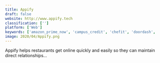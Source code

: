 ```yaml
---
title: Appify
draft: false 
website: http://www.appify.tech
classification: ['']
platform: ['Web']
keywords: ['amazon_prime_now', 'campus_credit', 'chefit', 'doordash', 'e-delivery_online_ordering_system', 'foodpanda', 'grubhub', 'healcode', 'kaisuite', 'kuebix_tms', 'logistically_tms', 'ordrware', 'oy', 'smart_menu_software', 'talabat', 'tapingo', 'jimenu']
image: 2020/04/Appify.png
---
```

Appify helps restaurants get online quickly and easily so they can maintain direct relationships...